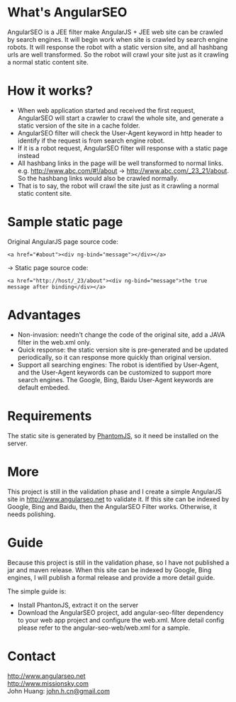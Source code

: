 # What's AngularSEO

AngularSEO is a JEE filter make AngularJS + JEE web site can be crawled by search engines. It will begin work when site is crawled by search engine robots. It will response the robot with a static version site, and all hashbang urls are well transformed. So the robot will crawl your site just as it crawling a normal static content site.

# How it works?

* When web application started and received the first request, AngularSEO will start a crawler to crawl the whole site, and generate a static version of the site in a cache folder.
* AngularSEO filter will check the User-Agent keyword in http header to identify if the request is from search engine robot. 
* If it is a robot request, AngularSEO filter will response with a static page instead
* All hashbang links in the page will be well transformed to normal links. e.g. http://www.abc.com/#!/about -> http://www.abc.com/_23_21/about. So the hashbang links would also be crawled normally.
* That is to say, the robot will crawl the site just as it crawling a normal static content site.

# Sample static page

Original AngularJS page source code:
```
<a href="#about"><div ng-bind="message"></div></a>
```
->
Static page source code:
```
<a href="http://host/_23/about"><div ng-bind="message">the true message after binding</div></a>
```
# Advantages

* Non-invasion: needn't change the code of the original site, add a JAVA filter in the web.xml only.
* Quick response: the static version site is pre-generated and be updated periodically, so it can response more quickly than original version.
* Support all searching engines: The robot is identified by User-Agent, and the User-Agent keywords can be customized to support more search engines. The Google, Bing, Baidu User-Agent keywords are default embeded.

# Requirements

The static site is generated by [PhantomJS](http://phantomjs.org/), so it need be installed on the server. 

# More

This project is still in the validation phase and I create a simple AngularJS site in http://www.angularseo.net to validate it. If this site can be indexed by Google, Bing and Baidu, then the AngularSEO Filter works. Otherwise, it needs polishing.

# Guide

Because this project is still in the validation phase, so I have not published a jar and maven release. When this site can be indexed by Google, Bing engines, I will publish a formal release and provide a more detail guide.

The simple guide is:
* Install PhantonJS, extract it on the server
* Download the AngularSEO project, add angular-seo-filter dependency to your web app project and configure the web.xml. More detail config please refer to the angular-seo-web/web.xml for a sample.

# Contact

http://www.angularseo.net<br>
http://www.missionsky.com<br>
John Huang: john.h.cn@gmail.com
